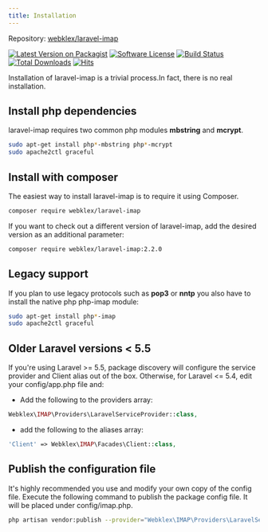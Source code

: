 ```yaml
---
title: Installation
---
```


Repository: [webklex/laravel-imap](https://github.com/Webklex/laravel-imap)

[![Latest Version on Packagist](https://img.shields.io/packagist/v/Webklex/laravel-imap.svg?style=flat-square)](https://packagist.org/packages/Webklex/laravel-imap)
[![Software License](https://img.shields.io/badge/license-MIT-brightgreen.svg?style=flat-square)](https://github.com/Webklex/laravel-imap/blob/master/LICENSE)
[![Build Status](https://img.shields.io/scrutinizer/build/g/Webklex/laravel-imap/master?style=flat-square)](https://scrutinizer-ci.com/g/Webklex/laravel-imap/code-structure)
[![Total Downloads](https://img.shields.io/packagist/dt/Webklex/laravel-imap.svg?style=flat-square)](https://packagist.org/packages/Webklex/laravel-imap)
[![Hits](https://hits.webklex.com/svg/webklex/laravel-imap)](https://hits.webklex.com)


Installation of laravel-imap is a trivial process.In fact, there is no real installation.

## Install php dependencies
laravel-imap requires two common php modules **mbstring** and **mcrypt**.
```bash
sudo apt-get install php*-mbstring php*-mcrypt
sudo apache2ctl graceful
```

## Install with composer
The easiest way to install laravel-imap is to require it using Composer.
```bash
composer require webklex/laravel-imap
```
If you want to check out a different version of laravel-imap, add the desired version as an additional parameter:
```bash
composer require webklex/laravel-imap:2.2.0
```

## Legacy support
If you plan to use legacy protocols such as **pop3** or **nntp** you also have to install the native php php-imap module:
```bash
sudo apt-get install php*-imap
sudo apache2ctl graceful
```

## Older Laravel versions < 5.5
If you're using Laravel >= 5.5, package discovery will configure the service provider and Client alias out of the box.
Otherwise, for Laravel <= 5.4, edit your config/app.php file and:

- Add the following to the providers array:
```php
Webklex\IMAP\Providers\LaravelServiceProvider::class,
```
- add the following to the aliases array:
```php
'Client' => Webklex\IMAP\Facades\Client::class,
```

## Publish the configuration file
It's highly recommended you use and modify your own copy of the config file. Execute the following command to publish
the package config file. It will be placed under config/imap.php.

```bash
php artisan vendor:publish --provider="Webklex\IMAP\Providers\LaravelServiceProvider"
```

